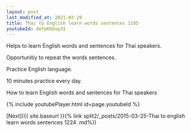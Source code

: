 ```yaml
---
layout: post
last_modified_at: 2021-03-29
title: Thai to English learn words sentences 1195 
youtubeId: defpKGbvp3I
---
```

 
 
Helps to learn English words and sentences for Thai speakers.

Opportunitiy to repeat the words sentences. 

Practice English language. 
 
10 minutes practice every day. 
 
How to learn English words and sentences for Thai speakers 
 
{% include youtubePlayer.html id=page.youtubeId %}
 
 
[Next]({{ site.baseurl }}{% link  split2/_posts/2015-03-25-Thai to english learn words sentences 1224 .md%})
 
